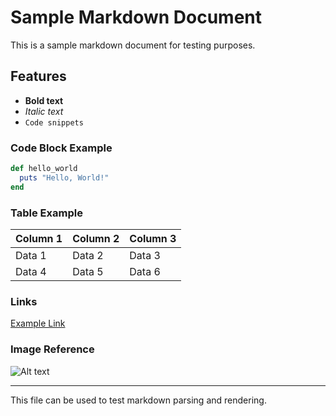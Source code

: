 # Sample Markdown Document

This is a sample markdown document for testing purposes.

## Features

- **Bold text**
- *Italic text*
- `Code snippets`

### Code Block Example

```ruby
def hello_world
  puts "Hello, World!"
end
```

### Table Example

| Column 1 | Column 2 | Column 3 |
|----------|----------|----------|
| Data 1   | Data 2   | Data 3   |
| Data 4   | Data 5   | Data 6   |

### Links

[Example Link](https://example.com)

### Image Reference

![Alt text](image.png)

---

This file can be used to test markdown parsing and rendering.